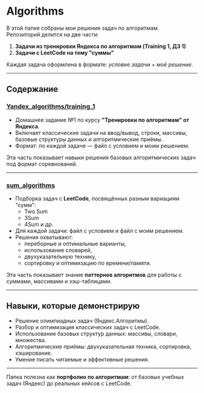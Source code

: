 #  Algorithms

В этой папке собраны мои решения задач по алгоритмам.  
Репозиторий делится на две части:  
1. **Задачи из тренировки Яндекса по алгоритмам (Training 1, ДЗ 1)**  
2. **Задачи с LeetCode на тему "суммы"**  

Каждая задача оформлена в формате: *условие задачи* + *моё решение*.  

---

##  Содержание

###  [Yandex_algorithms/training_1](Yandex_algorithms/training_1)
- Домашнее задание №1 по курсу **"Тренировки по алгоритмам" от Яндекса**.  
- Включает классические задачи на ввод/вывод, строки, массивы, базовые структуры данных и алгоритмические приёмы.  
- Формат: по каждой задаче — файл с условием и моим решением.  

 Эта часть показывает навыки решения базовых алгоритмических задач под формат соревнований.

---

###  [sum_algorithms](sum_algorithms)
- Подборка задач с **LeetCode**, посвящённых разным вариациям "сумм":  
  - Two Sum  
  - 3Sum  
  - 4Sum и др.  
- Для каждой задачи: файл с условием и файл с моим решением.  
- Решения охватывают:
  - переборные и оптимальные варианты,
  - использование словарей,
  - двухуказательную технику,
  - сортировку и оптимизацию по времени/памяти.

 Эта часть показывает знание **паттернов алгоритмов** для работы с суммами, массивами и хэш-таблицами.  

---

## Навыки, которые демонстрирую
- Решение олимпиадных задач (Яндекс.Алгоритмы).  
- Разбор и оптимизация классических задач с LeetCode.  
- Использование базовых структур данных: массивы, словари, множества.  
- Алгоритмические приёмы: двухуказательная техника, сортировка, хэширование.  
- Умение писать читаемые и эффективные решения.

---

 Папка полезна как **портфолио по алгоритмам**: от базовых учебных задач (Яндекс) до реальных кейсов с LeetCode.
